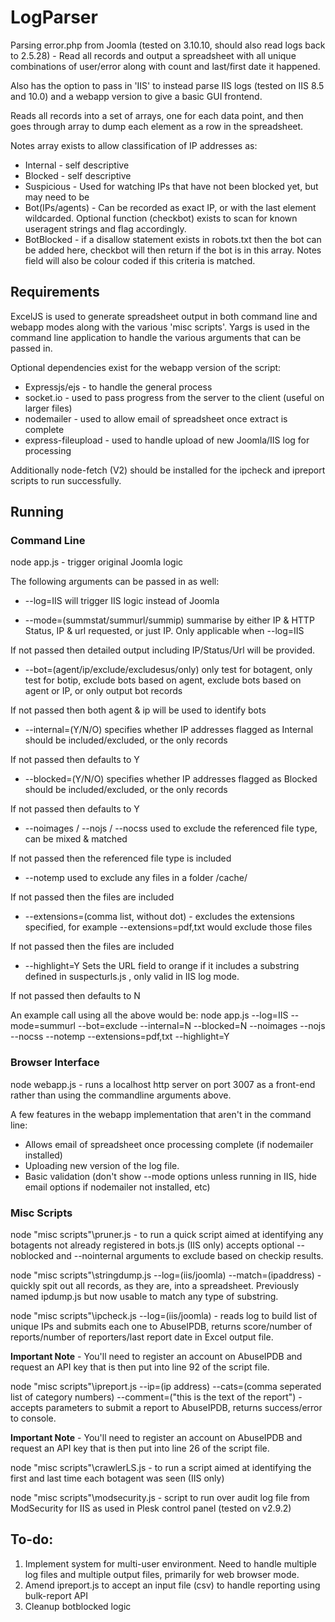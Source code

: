# LogParser
Parsing error.php from Joomla (tested on 3.10.10, should also read logs back to 2.5.28) - Read all records and output a spreadsheet with all unique combinations of user/error along with count and last/first date it happened.

Also has the option to pass in 'IIS' to instead parse IIS logs (tested on IIS 8.5 and 10.0) and a webapp version to give a basic GUI frontend.

Reads all records into a set of arrays, one for each data point, and then goes through array to dump each element as a row in the spreadsheet.

Notes array exists to allow classification of IP addresses as:

* Internal - self descriptive
* Blocked - self descriptive
* Suspicious - Used for watching IPs that have not been blocked yet, but may need to be
* Bot(IPs/agents) - Can be recorded as exact IP, or with the last element wildcarded. Optional function (checkbot) exists to scan for known useragent strings and flag accordingly.
* BotBlocked - if a disallow statement exists in robots.txt then the bot can be added here, checkbot will then return if the bot is in this array. Notes field will also be colour coded if this criteria is matched.

## Requirements
ExcelJS is used to generate spreadsheet output in both command line and webapp modes along with the various 'misc scripts'.
Yargs is used in the command line application to handle the various arguments that can be passed in.

Optional dependencies exist for the webapp version of the script:
* Expressjs/ejs - to handle the general process
* socket.io - used to pass progress from the server to the client (useful on larger files)
* nodemailer - used to allow email of spreadsheet once extract is complete
* express-fileupload - used to handle upload of new Joomla/IIS log for processing

Additionally node-fetch (V2) should be installed for the ipcheck and ipreport scripts to run successfully.

## Running

### Command Line

node app.js - trigger original Joomla logic

The following arguments can be passed in as well:
* --log=IIS will trigger IIS logic instead of Joomla

* --mode=(summstat/summurl/summip) summarise by either IP & HTTP Status, IP & url requested, or just IP. Only applicable when --log=IIS

If not passed then detailed output including IP/Status/Url will be provided.

* --bot=(agent/ip/exclude/excludesus/only) only test for botagent, only test for botip, exclude bots based on agent, exclude bots based on agent or IP, or only output bot records

If not passed then both agent & ip will be used to identify bots

* --internal=(Y/N/O) specifies whether IP addresses flagged as Internal should be included/excluded, or the only records

If not passed then defaults to Y

* --blocked=(Y/N/O) specifies whether IP addresses flagged as Blocked should be included/excluded, or the only records

If not passed then defaults to Y

* --noimages / --nojs / --nocss used to exclude the referenced file type, can be mixed & matched

If not passed then the referenced file type is included

* --notemp used to exclude any files in a folder /cache/

If not passed then the files are included

* --extensions=(comma list, without dot) - excludes the extensions specified, for example --extensions=pdf,txt would exclude those files

If not passed then the files are included

* --highlight=Y Sets the URL field to orange if it includes a substring defined in suspecturls.js , only valid in IIS log mode.

If not passed then defaults to N

An example call using all the above would be:
node app.js --log=IIS --mode=summurl --bot=exclude --internal=N --blocked=N --noimages --nojs --nocss --notemp --extensions=pdf,txt --highlight=Y

### Browser Interface

node webapp.js - runs a localhost http server on port 3007 as a front-end rather than using the commandline arguments above. 

A few features in the webapp implementation that aren't in the command line:
* Allows email of spreadsheet once processing complete (if nodemailer installed) 
* Uploading new version of the log file.
* Basic validation (don't show --mode options unless running in IIS, hide email options if nodemailer not installed, etc)

### Misc Scripts

node "misc scripts"\pruner.js - to run a quick script aimed at identifying any botagents not already registered in bots.js (IIS only) accepts optional --noblocked and --nointernal arguments to exclude based on checkip results.

node "misc scripts"\stringdump.js --log=(iis/joomla) --match=(ipaddress) - quickly spit out all records, as they are, into a spreadsheet. Previously named ipdump.js but now usable to match any type of substring.

node "misc scripts"\ipcheck.js --log=(iis/joomla) - reads log to build list of unique IPs and submits each one to AbuseIPDB, returns score/number of reports/number of reporters/last report date in Excel output file.

**Important Note** - You'll need to register an account on AbuseIPDB and request an API key that is then put into line 92 of the script file.

node "misc scripts"\ipreport.js --ip=(ip address) --cats=(comma seperated list of category numbers) --comment=("this is the text of the report") - accepts parameters to submit a report to AbuseIPDB, returns success/error to console.

**Important Note** - You'll need to register an account on AbuseIPDB and request an API key that is then put into line 26 of the script file.

node "misc scripts"\crawlerLS.js - to run a script aimed at identifying the first and last time each botagent was seen (IIS only)

node "misc scripts"\modsecurity.js - script to run over audit log file from ModSecurity for IIS as used in Plesk control panel (tested on v2.9.2)

## To-do:
1. Implement system for multi-user environment. Need to handle multiple log files and multiple output files, primarily for web browser mode.
2. Amend ipreport.js to accept an input file (csv) to handle reporting using bulk-report API
3. Cleanup botblocked logic
